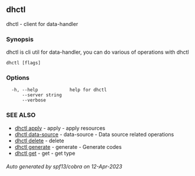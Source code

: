 ## dhctl

dhctl - client for data-handler

### Synopsis

dhctl is cli util for data-handler, you can do various of operations with dhctl

```
dhctl [flags]
```

### Options

```
  -h, --help            help for dhctl
      --server string   
      --verbose         
```

### SEE ALSO

* [dhctl apply](dhctl_apply.md)	 - apply - apply resources
* [dhctl data-source](dhctl_data-source.md)	 - data-source - Data source related operations
* [dhctl delete](dhctl_delete.md)	 - delete
* [dhctl generate](dhctl_generate.md)	 - generate - Generate codes
* [dhctl get](dhctl_get.md)	 - get - get type

###### Auto generated by spf13/cobra on 12-Apr-2023
